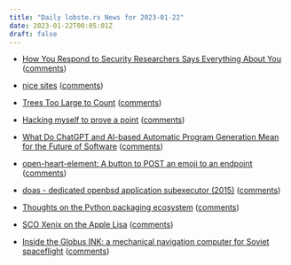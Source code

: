 ```yaml
---
title: "Daily lobste.rs News for 2023-01-22"
date: 2023-01-22T00:05:01Z
draft: false
---
```






- [How You Respond to Security Researchers Says Everything About You](https://soatok.blog/2023/01/21/how-you-respond-to-security-researchers-says-everything-about-you/)
  ([comments](https://lobste.rs/s/qjuqpi/how_you_respond_security_researchers))



- [nice sites](https://www2.bearblog.dev/non-annoying/)
  ([comments](https://lobste.rs/s/k7dz5z/nice_sites))



- [Trees Too Large to Count](https://lewiscarson.com/posts/willow)
  ([comments](https://lobste.rs/s/3roubh/trees_too_large_count))



- [Hacking myself to prove a point](https://www.macchaffee.com/blog/2023/hacking-myself/)
  ([comments](https://lobste.rs/s/azbogy/hacking_myself_prove_point))



- [What Do ChatGPT and AI-based Automatic Program Generation Mean for the Future of Software](https://cacm.acm.org/blogs/blog-cacm/268103-what-do-chatgpt-and-ai-based-automatic-program-generation-mean-for-the-future-of-software/fulltext)
  ([comments](https://lobste.rs/s/mhuqq7/what_do_chatgpt_ai_based_automatic))



- [open-heart-element: A button to POST an emoji to an endpoint](https://github.com/dddddddddzzzz/open-heart-element)
  ([comments](https://lobste.rs/s/uusnr5/open_heart_element_button_post_emoji))



- [doas - dedicated openbsd application subexecutor (2015)](https://flak.tedunangst.com/post/doas)
  ([comments](https://lobste.rs/s/tuy0mq/doas_dedicated_openbsd_application))



- [Thoughts on the Python packaging ecosystem](https://pradyunsg.me/blog/2023/01/21/thoughts-on-python-packaging/)
  ([comments](https://lobste.rs/s/0zldoo/thoughts_on_python_packaging_ecosystem))



- [SCO Xenix on the Apple Lisa](https://tinkerdifferent.com/threads/surprise.2308/)
  ([comments](https://lobste.rs/s/qq9ne5/sco_xenix_on_apple_lisa))



- [Inside the Globus INK: a mechanical navigation computer for Soviet spaceflight](http://www.righto.com/2023/01/inside-globus-ink-mechanical-navigation.html)
  ([comments](https://lobste.rs/s/vi0xye/inside_globus_ink_mechanical_navigation))


